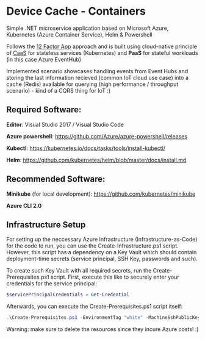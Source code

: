 # Device Cache - Containers

Simple .NET microservice application based on Microsoft Azure, Kubernetes (Azure Container Service), Helm & Powershell

Follows the [12 Factor App](https://12factor.net/) approach and is built using cloud-native principle of [CaaS](http://blog.kubernetes.io/2017/02/caas-the-foundation-for-next-gen-paas.html) for stateless services (Kubernetes) and **PaaS** for stateful workloads (in this case Azure EventHub)

Implemented scenario showcases handling events from Event Hubs and storing the last information recieved (common IoT cloud use case) into a cache (Redis) available for querying (high performance / throughput scenario) - kind of a CQRS thing for IoT :)

## Required Software:

**Editor**: Visual Studio 2017 / Visual Studio Code

**Azure powershell**: https://github.com/Azure/azure-powershell/releases

**Kubectl**: https://kubernetes.io/docs/tasks/tools/install-kubectl/

**Helm**: https://github.com/kubernetes/helm/blob/master/docs/install.md

## Recommended Software:

**Minikube** (for local development): https://github.com/kubernetes/minikube

**Azure CLI 2.0**

## Infrastructure Setup

For setting up the neccessary Azure Infrastructure (Infrastructure-as-Code) for the code to run, you can use the Create-Infrastructure.ps1 script. However, this script has a dependency on a Key Vault which should contain deployment-time secrets (service principal, SSH Key, passwords and such).

To create such Key Vault with all required secrets, run the Create-Prerequisites.ps1 script.
First, execute this like to securely enter your credentials for the service principal:

```powershell
$servicePrincipalCredentials = Get-Credential
```

Afterwards, you can execute the Create-Prerequisites.ps1 script itself: 

``` powershell
.\Create-Prerequisites.ps1 -EnvironmentTag "white" -MachineSshPublicKey "ssh-rsa AAAA...6SkIQ0opBt" -ServicePrincipalCredentials $servicePrincipalCredentials
```

Warning: make sure to delete the resources since they incure Azure costs! :)